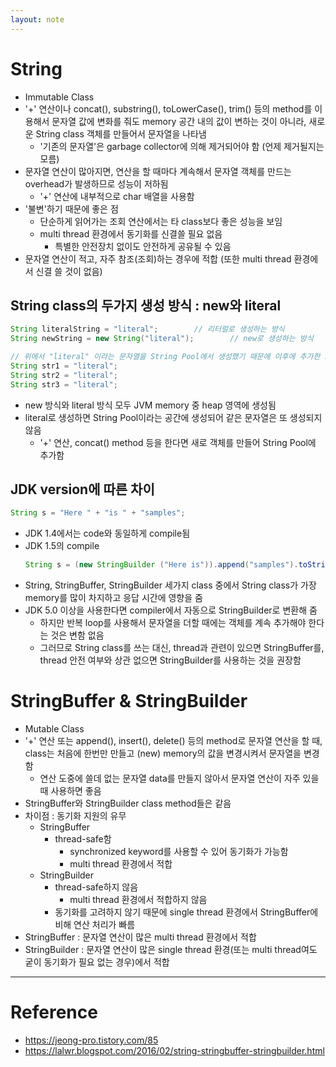 ```yaml
---
layout: note
---
```


# String

- Immutable Class
- '+' 연산이나 concat(), substring(), toLowerCase(), trim() 등의 method를 이용해서 문자열 값에 변화를 줘도 memory 공간 내의 값이 변하는 것이 아니라, 새로운 String class 객체를 만들어서 문자열을 나타냄
    - '기존의 문자열'은 garbage collector에 의해 제거되어야 함 (언제 제거될지는 모름)
- 문자열 연산이 많아지면, 연산을 할 때마다 계속해서 문자열 객체를 만드는 overhead가 발생하므로 성능이 저하됨
    - '+' 연산에 내부적으로 char 배열을 사용함
- '불변'하기 때문에 좋은 점
    - 단순하게 읽어가는 조회 연산에서는 타 class보다 좋은 성능을 보임
    - multi thread 환경에서 동기화를 신결쓸 필요 없음
        - 특별한 안전장치 없이도 안전하게 공유될 수 있음
- 문자열 연산이 적고, 자주 참조(조회)하는 경우에 적합 (또한 multi thread 환경에서 신결 쓸 것이 없음)

## String class의 두가지 생성 방식 : new와 literal

```java
String literalString = "literal";        // 리터럴로 생성하는 방식 
String newString = new String("literal");        // new로 생성하는 방식 

// 위에서 "literal" 이라는 문자열을 String Pool에서 생성했기 때문에 이후에 추가한 str1, str2, str3는 추가적으로 생성하지않고 똑같은 문자열을 가리킴
String str1 = "literal"; 
String str2 = "literal";
String str3 = "literal";
```
- new 방식와 literal 방식 모두 JVM memory 중 heap 영역에 생성됨
- literal로 생성하면 String Pool이라는 공간에 생성되어 같은 문자열은 또 생성되지 않음
    - '+' 연산, concat() method 등을 한다면 새로 객체를 만들어 String Pool에 추가함

## JDK version에 따른 차이

```java
String s = "Here " + "is " + "samples";
```
- JDK 1.4에서는 code와 동일하게 compile됨
- JDK 1.5의 compile
    ```java
    String s = (new StringBuilder ("Here is")).append("samples").toString();
    ```
- String, StringBuffer, StringBuilder 세가지 class 중에서 String class가 가장 memory를 많이 차지하고 응답 시간에 영향을 줌
- JDK 5.0 이상을 사용한다면 compiler에서 자동으로 StringBuilder로 변환해 줌
    - 하지만 반복 loop를 사용해서 문자열을 더할 때에는 객체를 계속 추가해야 한다는 것은 변함 없음
    - 그러므로 String class를 쓰는 대신, thread과 관련이 있으면 StringBuffer를, thread 안전 여부와 상관 없으면 StringBuilder를 사용하는 것을 권장함

# StringBuffer & StringBuilder

- Mutable Class
- '+' 연산 또는 append(), insert(), delete() 등의 method로 문자열 연산을 할 때, class는 처음에 한번만 만들고 (new) memory의 값을 변경시켜서 문자열을 변경함
    - 연산 도중에 쓸데 없는 문자열 data를 만들지 않아서 문자열 연산이 자주 있을 때 사용하면 좋음
- StringBuffer와 StringBuilder class method들은 같음
- 차이점 : 동기화 지원의 유무
    - StringBuffer
        - thread-safe함
            - synchronized keyword를 사용할 수 있어 동기화가 가능함
            - multi thread 환경에서 적합
    - StringBuilder
        - thread-safe하지 않음
            - multi thread 환경에서 적합하지 않음
        - 동기화를 고려하지 않기 때문에 single thread 환경에서 StringBuffer에 비해 연산 처리가 빠름
- StringBuffer : 문자열 연산이 많은 multi thread 환경에서 적합
- StringBuilder : 문자열 연산이 많은 single thread 환경(또는 multi thread여도 궅이 동기화가 필요 없는 경우)에서 적합

---

# Reference

- https://jeong-pro.tistory.com/85
- https://lalwr.blogspot.com/2016/02/string-stringbuffer-stringbuilder.html
